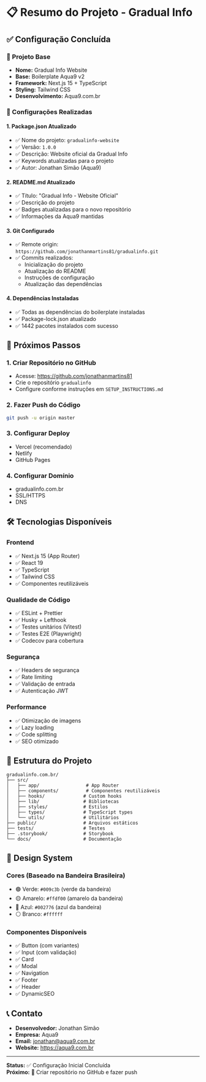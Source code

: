 # 📋 Resumo do Projeto - Gradual Info

## ✅ Configuração Concluída

### 🎯 Projeto Base

- **Nome:** Gradual Info Website
- **Base:** Boilerplate Aqua9 v2
- **Framework:** Next.js 15 + TypeScript
- **Styling:** Tailwind CSS
- **Desenvolvimento:** Aqua9.com.br

### 🔧 Configurações Realizadas

#### 1. Package.json Atualizado

- ✅ Nome do projeto: `gradualinfo-website`
- ✅ Versão: `1.0.0`
- ✅ Descrição: Website oficial da Gradual Info
- ✅ Keywords atualizadas para o projeto
- ✅ Autor: Jonathan Simão (Aqua9)

#### 2. README.md Atualizado

- ✅ Título: "Gradual Info - Website Oficial"
- ✅ Descrição do projeto
- ✅ Badges atualizadas para o novo repositório
- ✅ Informações da Aqua9 mantidas

#### 3. Git Configurado

- ✅ Remote origin: `https://github.com/jonathanmartins81/gradualinfo.git`
- ✅ Commits realizados:
  - Inicialização do projeto
  - Atualização do README
  - Instruções de configuração
  - Atualização das dependências

#### 4. Dependências Instaladas

- ✅ Todas as dependências do boilerplate instaladas
- ✅ Package-lock.json atualizado
- ✅ 1442 pacotes instalados com sucesso

## 🚀 Próximos Passos

### 1. Criar Repositório no GitHub

- Acesse: https://github.com/jonathanmartins81
- Crie o repositório `gradualinfo`
- Configure conforme instruções em `SETUP_INSTRUCTIONS.md`

### 2. Fazer Push do Código

```bash
git push -u origin master
```

### 3. Configurar Deploy

- Vercel (recomendado)
- Netlify
- GitHub Pages

### 4. Configurar Domínio

- gradualinfo.com.br
- SSL/HTTPS
- DNS

## 🛠️ Tecnologias Disponíveis

### Frontend

- ✅ Next.js 15 (App Router)
- ✅ React 19
- ✅ TypeScript
- ✅ Tailwind CSS
- ✅ Componentes reutilizáveis

### Qualidade de Código

- ✅ ESLint + Prettier
- ✅ Husky + Lefthook
- ✅ Testes unitários (Vitest)
- ✅ Testes E2E (Playwright)
- ✅ Codecov para cobertura

### Segurança

- ✅ Headers de segurança
- ✅ Rate limiting
- ✅ Validação de entrada
- ✅ Autenticação JWT

### Performance

- ✅ Otimização de imagens
- ✅ Lazy loading
- ✅ Code splitting
- ✅ SEO otimizado

## 📁 Estrutura do Projeto

```
gradualinfo.com.br/
├── src/
│   ├── app/                 # App Router
│   ├── components/          # Componentes reutilizáveis
│   ├── hooks/              # Custom hooks
│   ├── lib/                # Bibliotecas
│   ├── styles/             # Estilos
│   ├── types/              # TypeScript types
│   └── utils/              # Utilitários
├── public/                 # Arquivos estáticos
├── tests/                  # Testes
├── .storybook/             # Storybook
└── docs/                   # Documentação
```

## 🎨 Design System

### Cores (Baseado na Bandeira Brasileira)

- 🟢 Verde: `#009c3b` (verde da bandeira)
- 🟡 Amarelo: `#ffdf00` (amarelo da bandeira)
- 🔵 Azul: `#002776` (azul da bandeira)
- ⚪ Branco: `#ffffff`

### Componentes Disponíveis

- ✅ Button (com variantes)
- ✅ Input (com validação)
- ✅ Card
- ✅ Modal
- ✅ Navigation
- ✅ Footer
- ✅ Header
- ✅ DynamicSEO

## 📞 Contato

- **Desenvolvedor:** Jonathan Simão
- **Empresa:** Aqua9
- **Email:** jonathan@aqua9.com.br
- **Website:** https://aqua9.com.br

---

**Status:** ✅ Configuração Inicial Concluída  
**Próximo:** 🔄 Criar repositório no GitHub e fazer push
